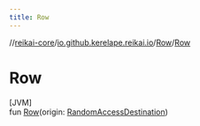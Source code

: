 ```yaml
---
title: Row
---
```

//[reikai-core](../../../index.html)/[io.github.kerelape.reikai.io](../index.html)/[Row](index.html)/[Row](-row.html)



# Row



[JVM]\
fun [Row](-row.html)(origin: [RandomAccessDestination](../-random-access-destination/index.html))




